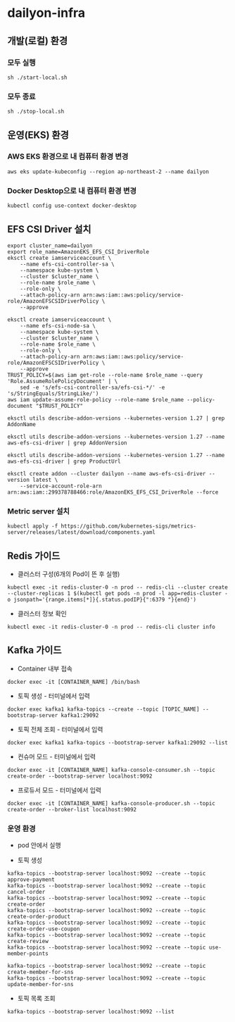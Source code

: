 # dailyon-infra

## 개발(로컬) 환경

### 모두 실행

```shell
sh ./start-local.sh
```

### 모두 종료

```shell
sh ./stop-local.sh
```

## 운영(EKS) 환경

### AWS EKS 환경으로 내 컴퓨터 환경 변경

```shell
aws eks update-kubeconfig --region ap-northeast-2 --name dailyon
```

### Docker Desktop으로 내 컴퓨터 환경 변경

```shell
kubectl config use-context docker-desktop
```

## EFS CSI Driver 설치

```shell
export cluster_name=dailyon
export role_name=AmazonEKS_EFS_CSI_DriverRole
eksctl create iamserviceaccount \
    --name efs-csi-controller-sa \
    --namespace kube-system \
    --cluster $cluster_name \
    --role-name $role_name \
    --role-only \
    --attach-policy-arn arn:aws:iam::aws:policy/service-role/AmazonEFSCSIDriverPolicy \
    --approve

eksctl create iamserviceaccount \
    --name efs-csi-node-sa \
    --namespace kube-system \
    --cluster $cluster_name \
    --role-name $role_name \
    --role-only \
    --attach-policy-arn arn:aws:iam::aws:policy/service-role/AmazonEFSCSIDriverPolicy \
    --approve
TRUST_POLICY=$(aws iam get-role --role-name $role_name --query 'Role.AssumeRolePolicyDocument' | \
    sed -e 's/efs-csi-controller-sa/efs-csi-*/' -e 's/StringEquals/StringLike/')
aws iam update-assume-role-policy --role-name $role_name --policy-document "$TRUST_POLICY"

eksctl utils describe-addon-versions --kubernetes-version 1.27 | grep AddonName

eksctl utils describe-addon-versions --kubernetes-version 1.27 --name aws-efs-csi-driver | grep AddonVersion

eksctl utils describe-addon-versions --kubernetes-version 1.27 --name aws-efs-csi-driver | grep ProductUrl

eksctl create addon --cluster dailyon --name aws-efs-csi-driver --version latest \
    --service-account-role-arn arn:aws:iam::299378788466:role/AmazonEKS_EFS_CSI_DriverRole --force
```

### Metric server 설치

```shell
kubectl apply -f https://github.com/kubernetes-sigs/metrics-server/releases/latest/download/components.yaml
```

## Redis 가이드

- 클러스터 구성(6개의 Pod이 뜬 후 실행)

```shell
kubectl exec -it redis-cluster-0 -n prod -- redis-cli --cluster create --cluster-replicas 1 $(kubectl get pods -n prod -l app=redis-cluster -o jsonpath='{range.items[*]}{.status.podIP}{":6379 "}{end}')
```

- 클러스터 정보 확인

```shell
kubectl exec -it redis-cluster-0 -n prod -- redis-cli cluster info
```

## Kafka 가이드


- Container 내부 접속

```shell
docker exec -it [CONTAINER_NAME] /bin/bash
```

- 토픽 생성 - 터미널에서 입력

```shell
docker exec kafka1 kafka-topics --create --topic [TOPIC_NAME] --bootstrap-server kafka1:29092
```

- 토픽 전체 조회 - 터미널에서 입력

```shell
docker exec kafka1 kafka-topics --bootstrap-server kafka1:29092 --list
```

- 컨슈머 모드 - 터미널에서 입력

```shell
docker exec -it [CONTAINER_NAME] kafka-console-consumer.sh --topic create-order --bootstrap-server localhost:9092
```

- 프로듀서 모드 - 터미널에서 입력

```shell
docker exec -it [CONTAINER_NAME] kafka-console-producer.sh --topic create-order --broker-list localhost:9092
```

### 운영 환경

* pod 안에서 실행

* 토픽 생성

```shell
kafka-topics --bootstrap-server localhost:9092 --create --topic approve-payment
kafka-topics --bootstrap-server localhost:9092 --create --topic cancel-order
kafka-topics --bootstrap-server localhost:9092 --create --topic create-order
kafka-topics --bootstrap-server localhost:9092 --create --topic create-order-product
kafka-topics --bootstrap-server localhost:9092 --create --topic create-order-use-coupon
kafka-topics --bootstrap-server localhost:9092 --create --topic create-review
kafka-topics --bootstrap-server localhost:9092 --create --topic use-member-points

kafka-topics --bootstrap-server localhost:9092 --create --topic create-member-for-sns
kafka-topics --bootstrap-server localhost:9092 --create --topic update-member-for-sns
```

* 토픽 목록 조회

```shell
kafka-topics --bootstrap-server localhost:9092 --list
```